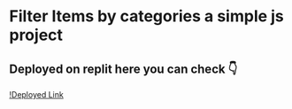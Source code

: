 # Filter Items by categories a simple js project 

## Deployed on replit here you can check 👇
[!Deployed Link](https://menuitems.avi2492.repl.co/)
